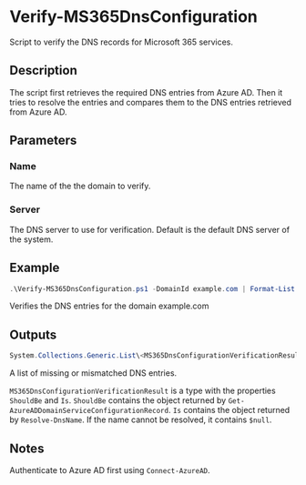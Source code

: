 # Verify-MS365DnsConfiguration

Script to verify the DNS records for Microsoft 365 services.

## Description

The script first retrieves the required DNS entries from Azure AD. Then it tries to resolve the entries and compares them to the DNS entries retrieved from Azure AD.

## Parameters

### Name

The name of the the domain to verify.

### Server

The DNS server to use for verification. Default is the default DNS server of the system.

## Example

```powershell
.\Verify-MS365DnsConfiguration.ps1 -DomainId example.com | Format-List
```

Verifies the DNS entries for the domain example.com

## Outputs

```powershell
System.Collections.Generic.List\<MS365DnsConfigurationVerificationResult\>
```

A list of missing or mismatched DNS entries.

`MS365DnsConfigurationVerificationResult` is a type with the properties `ShouldBe` and `Is`.
`ShouldBe` contains the object returned by `Get-AzureADDomainServiceConfigurationRecord`.
`Is` contains the object returned by `Resolve-DnsName`. If the name cannot be resolved, it contains `$null`.

## Notes

Authenticate to Azure AD first using `Connect-AzureAD`.
